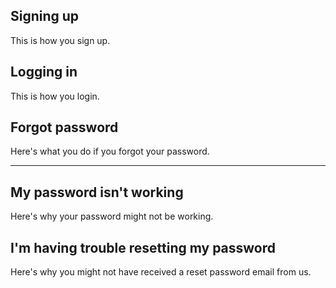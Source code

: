 ## Signing up

This is how you sign up.

## Logging in

This is how you login.

## Forgot password

Here's what you do if you forgot your password.

---

## My password isn't working

Here's why your password might not be working.

## I'm having trouble resetting my password

Here's why you might not have received a reset password email from us.
